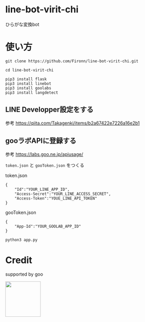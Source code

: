 # line-bot-virit-chi
ひらがな変換bot

# 使い方

```
git clone https://github.com/Fironn/line-bot-virit-chi.git
```

```
cd line-bot-virit-chi
```

```
pip3 install flask
pip3 install linebot
pip3 install goolabs
pip3 install langdetect 
```

## LINE Developper設定をする
参考  <https://qiita.com/Takagenki/items/b2a67422e7226a16e2b1>


## gooラボAPIに登録する
参考  <https://labs.goo.ne.jp/apiusage/>


`token.json` と `gooToken.json` をつくる

token.json
```
{
    "Id":"YOUR_LINE_APP_ID",
    "Access-Secret":"YOUR_LINE_ACCESS_SECRET",
    "Access-Token":"YOUE_LINE_API_TOKEN"
}
```

gooToken.json
```
{
    "App-Id":"YOUR_GOOLAB_APP_ID"
}
```

```
python3 app.py
```


# Credit

supported by goo

[<img src="http://u.xgoo.jp/img/sgoo.png" width="110px">](http://www.goo.ne.jp/)
